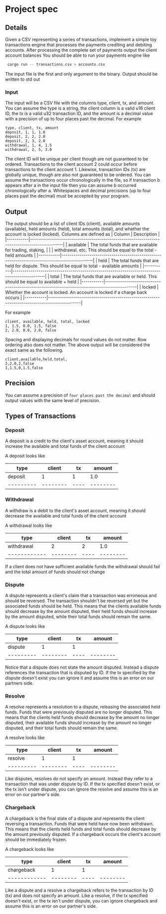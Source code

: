 # Project spec

## Details
Given a CSV representing a series of transactions, implement a simple toy
transactions engine that processes the payments crediting and debiting
accounts. After processing the complete set of payments output the client
account balances You should be able to run your payments engine like

```sh
 cargo run -- transactions.csv > accounts.csv
```
The input file is the first and only argument to the binary. Output should be
written to std out 

### Input
The input will be a CSV file with the columns type, client, tx, and amount. You
can assume the type is a string, the client column is a valid u16 client ID,
the tx is a valid u32 transaction ID, and the amount is a decimal value with a
precision of up to four places past the decimal. For example

```csv
type, client, tx, amount
deposit, 1, 1, 1.0
deposit, 2, 2, 2.0
deposit, 1, 3, 2.0
withdrawal, 1, 4, 1.5
withdrawal, 2, 5, 3.0
```

The client ID will be unique per client though are not guaranteed to be
ordered. Transactions to the client account 2 could occur before transactions
to the client account 1. Likewise, transaction IDs (tx) are globally unique,
though are also not guaranteed to be ordered. You can assume the transactions
occur chronologically in the file, so if transaction b appears after a in the
input file then you can assume b occurred chronologically after a. Whitespaces
and decimal precisions (up to four places past the decimal) must be accepted by
your program. 

## Output

The output should be a list of client IDs (client), available amounts
(available), held amounts (held), total amounts (total), and whether the
account is locked (locked). Columns are defined
as
| Column    | Description                                                                                  |
|-----------|----------------------------------------------------------------------------------------------|
| available | The total funds that are available for trading, staking,                                     |
|           | withdrawal, etc. This should be equal to the total - held amounts                            |
|-----------|----------------------------------------------------------------------------------------------|
| held      | The total funds that are held for dispute. This should be equal to total - available amounts |
|-----------|----------------------------------------------------------------------------------------------|
| total     | The total funds that are available or held. This should be equal to available + held         |
|-----------|----------------------------------------------------------------------------------------------|
| locked    | Whether the account is locked. An account is locked if a charge back occurs                  |
|-----------|----------------------------------------------------------------------------------------------|

For example
```csv
client, available, held, total, locked
1, 1.5, 0.0, 1.5, false
2, 2.0, 0.0, 2.0, false
```

Spacing and displaying decimals for round values do not matter. Row ordering
also does not matter. The above output will be considered the exact same as the
following.

```csv
client,available,held,total,
2,2,0,2,false
1,1.5,0,1.5,false
```

## Precision

You can assume a precision of `four places past the decimal` and should output values with the
same level of precision.

## Types of Transactions
### Deposit

A deposit is a credit to the client's asset account, meaning it should increase
the available and total funds of the client account

A deposit looks like

| type    | client | tx | amount |
|---------|--------|----|--------|
| deposit | 1      | 1  | 1.0    |
|---------|--------|----|--------|

### Withdrawal
A withdraw is a debit to the client's asset account, meaning it should decrease
the available and total funds of the client account

A withdrawal looks like

| type       | client | tx | amount |
|------------|--------|----|--------|
| withdrawal | 2      | 2  | 1.0    |
|------------|--------|----|--------|

If a client does not have sufficient available funds the withdrawal should fail
and the total amount of funds should not change

### Dispute

A dispute represents a client's claim that a transaction was erroneous and
should be reversed. The transaction shouldn't be reversed yet but the
associated funds should be held. This means that the clients available funds
should decrease by the amount disputed, their held funds should increase by the
amount disputed, while their total funds should remain the same.

A dispute looks like

| type    | client | tx | amount |
|---------|--------|----|--------|
| dispute | 1      | 1  |        |
|---------|--------|----|--------|

Notice that a dispute does not state the amount disputed. Instead a dispute
references the transaction that is disputed by ID. If the tx specified by the
dispute doesn't exist you can ignore it and assume this is an error on our
partners side.

### Resolve

A resolve represents a resolution to a dispute, releasing the associated held
funds. Funds that were previously disputed are no longer disputed. This means
that the clients held funds should decrease by the amount no longer disputed,
their available funds should increase by the amount no longer disputed, and
their total funds should remain the same.

A resolve looks like

| type    | client | tx | amount |
|---------|--------|----|--------|
| resolve | 1      | 1  |        |
|---------|--------|----|--------|

Like disputes, resolves do not specify an amount. Instead they refer to a
transaction that was under dispute by ID. If the tx specified doesn't exist, or
the tx isn't under dispute, you can ignore the resolve and assume this is an
error on our partner's side.

### Chargeback

A chargeback is the final state of a dispute and represents the client
reversing a transaction. Funds that were held have now been withdrawn. This
means that the clients held funds and total funds should decrease by the amount
previously disputed. If a chargeback occurs the client's account should be
immediately frozen.

A chargeback looks like

| type       | client | tx | amount |
|------------|--------|----|--------|
| chargeback | 1      | 1  |        |
|------------|--------|----|--------|

Like a dispute and a resolve a chargeback refers to the transaction by ID (tx)
and does not specify an amount. Like a resolve, if the tx specified doesn't
exist, or the tx isn't under dispute, you can ignore chargeback and assume this
is an error on our partner's side.
